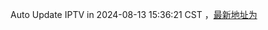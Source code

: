 Auto Update IPTV in 2024-08-13 15:36:21 CST ，[最新地址为](https://raw.githubusercontent.com/yyqyu/m3u/main/IPTV.m3u)

